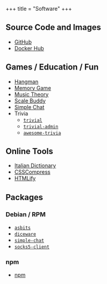 +++
title = "Software"
+++

## Source Code and Images

- [GitHub]
- [Docker Hub]

## Games / Education / Fun

- [Hangman]
- [Memory Game]
- [Music Theory]
- [Scale Buddy]
- [Simple Chat]
- Trivia
    + [`trivial`]
    + [`trivial-admin`]
    + [`awesome-trivia`]

## Online Tools

- [Italian Dictionary]
- [CSSCompress]
- [HTMLify]

## Packages

### Debian / RPM

- [`asbits`]
- [`diceware`]
- [`simple-chat`]
- [`socks5-client`]

### npm

- [npm]

[GitHub]: https://github.com/btoll
[Docker Hub]: https://hub.docker.com/search?q=btoll&type=image
[npm]: https://www.npmjs.com/~benjam72

[Hangman]: https://github.com/btoll/hangman
[Memory Game]: /memory-game
[Music Theory]: /music-theory
[Scale Buddy]: https://github.com/btoll/scale_buddy
[Simple Chat]: https://github.com/btoll/simple-chat
[`trivial`]: https://github.com/btoll/trivial
[`trivial-admin`]: https://github.com/btoll/trivial-admin
[`awesome-trivia`]: https://github.com/btoll/awesome-trivia

[Italian Dictionary]: https://italy.benjamintoll.com
[CSSCompress]: /tools/css_compress/
[HTMLify]: /tools/htmlify/

[`asbits`]: https://github.com/btoll/asbits/releases
[`diceware`]: https://github.com/btoll/diceware/releases
[`simple-chat`]: https://github.com/btoll/simple-chat/releases
[`socks5-client`]: https://github.com/btoll/socks5-client/releases

